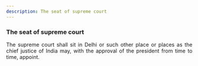 ```yaml
---
description: The seat of supreme court
---
```


### The seat of supreme court
<div style="text-align: justify">

The supreme court shall sit in Delhi or such other place or places as the chief justice of India may, with the approval of the president from time to time, appoint.

</div>
